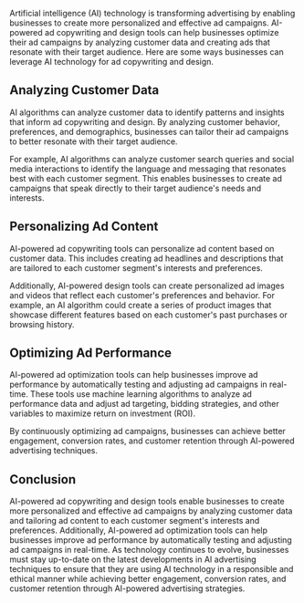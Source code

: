 
Artificial intelligence (AI) technology is transforming advertising by enabling businesses to create more personalized and effective ad campaigns. AI-powered ad copywriting and design tools can help businesses optimize their ad campaigns by analyzing customer data and creating ads that resonate with their target audience. Here are some ways businesses can leverage AI technology for ad copywriting and design.

Analyzing Customer Data
-----------------------

AI algorithms can analyze customer data to identify patterns and insights that inform ad copywriting and design. By analyzing customer behavior, preferences, and demographics, businesses can tailor their ad campaigns to better resonate with their target audience.

For example, AI algorithms can analyze customer search queries and social media interactions to identify the language and messaging that resonates best with each customer segment. This enables businesses to create ad campaigns that speak directly to their target audience's needs and interests.

Personalizing Ad Content
------------------------

AI-powered ad copywriting tools can personalize ad content based on customer data. This includes creating ad headlines and descriptions that are tailored to each customer segment's interests and preferences.

Additionally, AI-powered design tools can create personalized ad images and videos that reflect each customer's preferences and behavior. For example, an AI algorithm could create a series of product images that showcase different features based on each customer's past purchases or browsing history.

Optimizing Ad Performance
-------------------------

AI-powered ad optimization tools can help businesses improve ad performance by automatically testing and adjusting ad campaigns in real-time. These tools use machine learning algorithms to analyze ad performance data and adjust ad targeting, bidding strategies, and other variables to maximize return on investment (ROI).

By continuously optimizing ad campaigns, businesses can achieve better engagement, conversion rates, and customer retention through AI-powered advertising techniques.

Conclusion
----------

AI-powered ad copywriting and design tools enable businesses to create more personalized and effective ad campaigns by analyzing customer data and tailoring ad content to each customer segment's interests and preferences. Additionally, AI-powered ad optimization tools can help businesses improve ad performance by automatically testing and adjusting ad campaigns in real-time. As technology continues to evolve, businesses must stay up-to-date on the latest developments in AI advertising techniques to ensure that they are using AI technology in a responsible and ethical manner while achieving better engagement, conversion rates, and customer retention through AI-powered advertising strategies.

